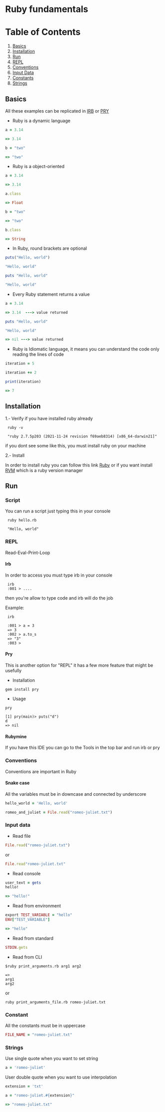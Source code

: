 # Ruby fundamentals

# Table of Contents
1. [Basics](#basics)
2. [Installation](#installation)
3. [Run](#run)
4. [REPL](#repl)
5. [Conventions](#conventions)
6. [Input Data](#input-data)
7. [Constants](#constant)
8. [Strings](#strings)
 

## Basics
All these examples can be replicated in [IRB](#irb) or [PRY](#pry) 

- Ruby is a dynamic language
```ruby
a = 3.14

=> 3.14
```
```ruby
b = "two"

=> "two"
```
- Ruby is a object-oriented
```ruby
a = 3.14

=> 3.14

a.class

=> Float
```

```ruby
b = "two"

=> "two"

b.class

=> String
```
- In Ruby, round brackets are optional
```ruby
puts("Hello, world")

"Hello, world"

puts "Hello, world"

"Hello, world"
```
- Every Ruby statement returns a value
```ruby
a = 3.14

=> 3.14  ---> value returned

puts "Hello, world"

"Hello, world"

=> nil ---> value returned
```
- Ruby is Idiomatic language, it means you can understand the code only reading the lines of code
```ruby
iteration = 5

iteration += 2

print(iteration)

=> 7
```
## Installation
1.- Verify if you have installed ruby already

```shell
 ruby -v
 
 "ruby 2.7.5p203 (2021-11-24 revision f69aeb8314) [x86_64-darwin21]"
```
if you dont see some like this, you must install ruby on your machine

2.- Install

In order to install ruby you can follow this link [Ruby](https://www.ruby-lang.org/es/)
or if you want install [RVM](https://rvm.io/rvm/install) which is a ruby version manager

## Run

### Script

You can run a script just typing this in your console

```shell
 ruby hello.rb
 
 "Hello, world"
```

### REPL
Read-Eval-Print-Loop
#### Irb

In order to access you must type irb in your console

```shell
 irb
 :001 > ....
```
then you're allow to type code and irb will do the job

Example:

```shell
 irb
 
 :001 > a = 3
 => 3 
 :002 > a.to_s
 => "3" 
 :003 > 

```
#### Pry

This is another option for "REPL" it has a few more feature that might be usefully
- Installation
```shell
gem install pry
```
- Usage
```shell
pry

[1] pry(main)> puts("d")
d
=> nil

```
#### Rubymine
If you have this IDE you can go to the Tools in the top bar and run irb or pry

### Conventions
Conventions are important in Ruby
#### Snake case
All the variables must be in downcase and connected by underscore
```ruby
hello_world = 'Hello, world'

romeo_and_juliet = File.read("romeo-juliet.txt")
```


### Input data

- Read file
```ruby
File.read("romeo-juliet.txt")
```
or
```ruby
File.read"romeo-juliet.txt"
```
- Read console
```ruby
user_text = gets
hello!

=> "hello!"
```
- Read from environment

```ruby
export TEST_VARIABLE = "hello"
ENV["TEST_VARIABLE"]

=> "hello"
```
- Read from standard
```ruby
STDIN.gets
```
- Read from CLI
```console
$ruby print_arguments.rb arg1 arg2

=> 
arg1
arg2

```
or
```console
ruby print_arguments_file.rb romeo-juliet.txt

```


### Constant
All the constants must be in uppercase
```ruby
FILE_NAME = "romeo-juliet.txt"
```

### Strings

Use single quote when you want to set string
```ruby
a = 'romeo-juliet'
```
User double quote when you want to use interpolation
```ruby
extension = 'txt'

a = "romeo-juliet.#{extension}"

=> "romeo-juliet.txt"
```
